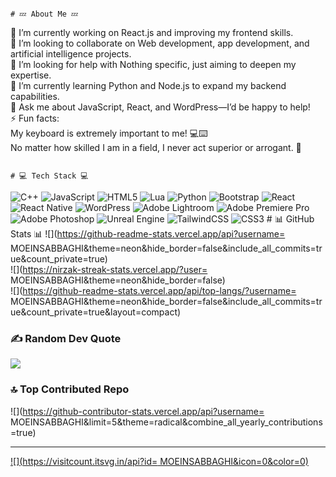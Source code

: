                                                                                                 # 💤 About Me 💤
🎯 I’m currently working on React.js and improving my frontend skills.<br>🤝 I’m looking to collaborate on Web development, app development, and artificial intelligence projects.<br>🚀 I’m looking for help with Nothing specific, just aiming to deepen my expertise.<br>🌱 I’m currently learning Python and Node.js to expand my backend capabilities.<br>💬 Ask me about JavaScript, React, and WordPress—I’d be happy to help!<br>⚡ Fun facts:<br>My keyboard is extremely important to me! 💻⌨️<br>No matter how skilled I am in a field, I never act superior or arrogant. 🤮


                                                                                              # 💻 Tech Stack 💻
![C++](https://img.shields.io/badge/c++-%2300599C.svg?style=for-the-badge&logo=c%2B%2B&logoColor=white) ![JavaScript](https://img.shields.io/badge/javascript-%23323330.svg?style=for-the-badge&logo=javascript&logoColor=%23F7DF1E) ![HTML5](https://img.shields.io/badge/html5-%23E34F26.svg?style=for-the-badge&logo=html5&logoColor=white) ![Lua](https://img.shields.io/badge/lua-%232C2D72.svg?style=for-the-badge&logo=lua&logoColor=white) ![Python](https://img.shields.io/badge/python-3670A0?style=for-the-badge&logo=python&logoColor=ffdd54) ![Bootstrap](https://img.shields.io/badge/bootstrap-%238511FA.svg?style=for-the-badge&logo=bootstrap&logoColor=white) ![React](https://img.shields.io/badge/react-%2320232a.svg?style=for-the-badge&logo=react&logoColor=%2361DAFB) ![React Native](https://img.shields.io/badge/react_native-%2320232a.svg?style=for-the-badge&logo=react&logoColor=%2361DAFB) ![WordPress](https://img.shields.io/badge/WordPress-%23117AC9.svg?style=for-the-badge&logo=WordPress&logoColor=white) ![Adobe Lightroom](https://img.shields.io/badge/Adobe%20Lightroom-31A8FF.svg?style=for-the-badge&logo=Adobe%20Lightroom&logoColor=white) ![Adobe Premiere Pro](https://img.shields.io/badge/Adobe%20Premiere%20Pro-9999FF.svg?style=for-the-badge&logo=Adobe%20Premiere%20Pro&logoColor=white) ![Adobe Photoshop](https://img.shields.io/badge/adobe%20photoshop-%2331A8FF.svg?style=for-the-badge&logo=adobe%20photoshop&logoColor=white) ![Unreal Engine](https://img.shields.io/badge/unrealengine-%23313131.svg?style=for-the-badge&logo=unrealengine&logoColor=white) ![TailwindCSS](https://img.shields.io/badge/tailwindcss-%2338B2AC.svg?style=for-the-badge&logo=tailwind-css&logoColor=white) ![CSS3](https://img.shields.io/badge/css3-%231572B6.svg?style=for-the-badge&logo=css3&logoColor=white)
                                                                                              # 📊 GitHub Stats 📊
![](https://github-readme-stats.vercel.app/api?username= MOEINSABBAGHI&theme=neon&hide_border=false&include_all_commits=true&count_private=true)<br/>
![](https://nirzak-streak-stats.vercel.app/?user= MOEINSABBAGHI&theme=neon&hide_border=false)<br/>
![](https://github-readme-stats.vercel.app/api/top-langs/?username= MOEINSABBAGHI&theme=neon&hide_border=false&include_all_commits=true&count_private=true&layout=compact)

 ### ✍️ Random Dev Quote
![](https://quotes-github-readme.vercel.app/api?type=vetical&theme=tokyonight)

### 🔝 Top Contributed Repo
![](https://github-contributor-stats.vercel.app/api?username= MOEINSABBAGHI&limit=5&theme=radical&combine_all_yearly_contributions=true)

---
[![](https://visitcount.itsvg.in/api?id= MOEINSABBAGHI&icon=0&color=0)](https://visitcount.itsvg.in)

<!-- Proudly created with GPRM ( https://gprm.itsvg.in ) -->
